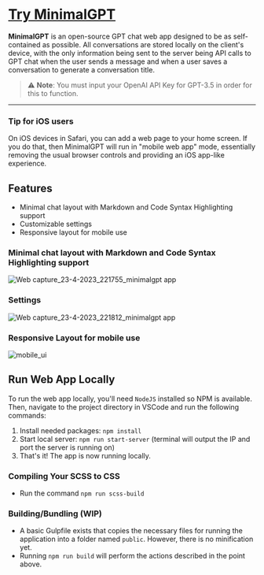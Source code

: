 # [Try MinimalGPT](https://minimalgpt.app/)

**MinimalGPT** is an open-source GPT chat web app designed to be as self-contained as possible. All conversations are stored locally on the client's device, with the only information being sent to the server being API calls to GPT chat when the user sends a message and when a user saves a conversation to generate a conversation title.

> ⚠️ **Note**: You must input your OpenAI API Key for GPT-3.5 in order for this to function.

---

### Tip for iOS users

On iOS devices in Safari, you can add a web page to your home screen. If you do that, then MinimalGPT will run in "mobile web app" mode, essentially removing the usual browser controls and providing an iOS app-like experience.

## Features

- Minimal chat layout with Markdown and Code Syntax Highlighting support
- Customizable settings
- Responsive layout for mobile use

### Minimal chat layout with Markdown and Code Syntax Highlighting support

![Web capture_23-4-2023_221755_minimalgpt app](https://user-images.githubusercontent.com/2380471/233892872-97083462-2105-489e-81a4-765bc8047ff8.jpeg)

### Settings

![Web capture_23-4-2023_221812_minimalgpt app](https://user-images.githubusercontent.com/2380471/233892954-a4a20d61-8a86-43e9-a319-a19daa4dfeab.jpeg)


### Responsive Layout for mobile use

![mobile_ui](https://user-images.githubusercontent.com/2380471/233892985-29b330da-6094-4a97-90b0-4cf906cd8302.png)

## Run Web App Locally

To run the web app locally, you'll need `NodeJS` installed so NPM is available. Then, navigate to the project directory in VSCode and run the following commands:

1. Install needed packages: `npm install`
2. Start local server: `npm run start-server` (terminal will output the IP and port the server is running on)
3. That's it! The app is now running locally.

### Compiling Your SCSS to CSS

- Run the command `npm run scss-build`

### Building/Bundling (WIP)

- A basic Gulpfile exists that copies the necessary files for running the application into a folder named `public`. However, there is no minification yet.
- Running `npm run build` will perform the actions described in the point above.
